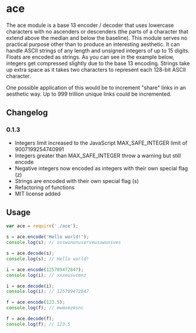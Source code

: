 # ace
The ace module is a base 13 encoder / decoder that uses lowercase characters with no ascenders or descenders (the parts of a character that extend above the median and below the baseline). This module serves no practical purpose other than to produce an interesting aesthetic. It can handle ASCII strings of any length and unsigned integers of up to 15 digits. Floats are encoded as strings. As you can see in the example below, integers get compressed slightly due to the base 13 encoding. Strings take up extra space as it takes two characters to represent each 128-bit ASCII character.

One possible application of this would be to increment "share" links in an aesthetic way. Up to 999 trillion unique links could be incremented.

## Changelog

### 0.1.3

- Integers limit increased to the JavaScript MAX_SAFE_INTEGER limit of 9007199254740991
- Integers greater than MAX_SAFE_INTEGER throw a warning but still encode
- Negative integers now encoded as integers with their own special flag (z)
- Strings are encoded with their own special flag (s)
- Refactoring of functions
- MIT license added
  
## Usage

```javascript
var ace = require('./ace');

s = ace.encode('Hello world!');
console.log(s); // osswununuserveusuwunsves

s = ace.decode(s);
console.log(s); // Hello world!

i = ace.encode(125789472847);
console.log(i); // xxxeusucmnz

i = ace.decode(i);
console.log(i); // 125789472847

f = ace.encode(123.5);
console.log(f); // mwmxmzmsnc

f = ace.decode(f);
console.log(f); // 123.5
```